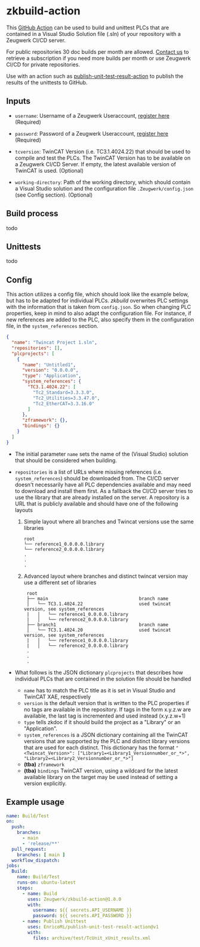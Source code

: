# zkbuild-action

This [GitHub Action](https://github.com/features/actions) can be used to build and unittest PLCs that are contained in a Visual Studio Solution file (.sln) of your repository with a Zeugwerk CI/CD server.

For public repositories 30 doc builds per month are allowed. [Contact us](mailto:info@zeugwerk.at) to retrieve a subscription if you need more builds per month or use Zeugwerk CI/CD for private repositories.

Use with an action such as [publish-unit-test-result-action](https://github.com/EnricoMi/publish-unit-test-result-action) to publish the results of the unittests to GitHub.

## Inputs

* `username`: Username of a Zeugwerk Useraccount, [register here](https://zeugwerk.at/) (Required)

* `password`: Password of a Zeugwerk Useraccount, [register here](https://zeugwerk.at/) (Required)

* `tcversion`: TwinCAT Version (i.e. TC3.1.4024.22) that should be used to compile and test the PLCs. The TwinCAT Version has to be available on a Zeugwerk CI/CD Server. If empty, the latest available version of TwinCAT is used. (Optional)

* `working-directory`: Path of the working directory, which should contain a Visual Studio solution and the configuration file `.Zeugwerk/config.json` (see Config section). (Optional)

## Build process

todo

## Unittests

todo

## Config

This action utilizes a config file, which should look like the example below, but has to be adapted for individual PLCs. *zkbuild* overwrites PLC settings with the information
that is taken from `config.json`. So when changing PLC properties, keep in mind to also adapt the configuration file. For instance, if new references are added to the PLC, also specify them in the configuration file, in the `system_references` section.

```json
{
  "name": "Twincat Project 1.sln",
  "repositories": [],
  "plcprojects": [
    {
      "name": "Untitled1",
      "version": "0.0.0.0",
      "type": "Application",
      "system_references": {
        "TC3.1.4024.22": [
          "Tc2_Standard=3.3.3.0",
          "Tc2_Utilities=3.3.47.0",
          "Tc2_EtherCAT=3.3.16.0"
        ]
      },
      "zframework": {},
      "bindings": {}
    }
  ]
}
```

* The initial parameter `name` sets the name of the (Visual Studio) solution that should be considered when building.
* `repositories` is a list of URLs where missing references (i.e. `system_references`) should be downloaded from. The CI/CD server doesn't necessarily have all PLC dependencies available and may need to download and install them first. As a fallback the CI/CD server tries to use the library that are already installed on the server.
  A repository is a URL that is publicly available and should have one of the following layouts
  1. Simple layout where all branches and Twincat versions use the same libraries
      ``` 
      root
      └── reference1_0.0.0.0.library
      └── reference2_0.0.0.0.library
      .
      .
      .
      ```  
  2. Advanced layout where branches and distinct twincat version may use a different set of libraries
     ```
      root
      ├── main                                  branch name
      │   └── TC3.1.4024.22                     used twincat version, see system_references
      |   │   └── reference1_0.0.0.0.library
      |   │   └── reference2_0.0.0.0.library
      ├── branch1                               branch name
      │   └── TC3.1.4024.20                     used twincat version, see system_references
      |   │   └── reference1_0.0.0.0.library
      |   │   └── reference2_0.0.0.0.library
      .
      .
      .
      ```


* What follows is the JSON dictionary `plcprojects` that describes how individual PLCs that are contained in the solution file should be handled
  * `name` has to match the PLC title as it is set in Visual Studio and TwinCAT XAE, respectively
  * `version` is the default version that is written to the PLC properties if no tags are available in the repository. If tags in the form x.y.z.w are available,
    the last tag is incremented and used instead (x.y.z.w+1)
  * `type` tells zkdoc if it should build the project as a "Library" or an "Application".
  * `system_references` is a JSON dictionary containing all the TwinCAT versions that are supported by the PLC and distinct library versions that are used for each distinct.
     This dictionary has the format `"<Twincat_Version>": ["Library1=<Library1_Versionnumber_or_*>", "Library2=<Library2_Versionnumber_or_*>"]`
  * **(tba)** `zframework`
  * **(tba)** `bindings`
TwinCAT version, using a wildcard for the latest available library on the target may be used instead of setting a version explicitly.


## Example usage

```yaml
name: Build/Test
on:
  push:
    branches:
      - main
      - 'release/**'
  pull_request:
    branches: [ main ]
  workflow_dispatch:
jobs:
  Build:
    name: Build/Test
    runs-on: ubuntu-latest
    steps:
      - name: Build
        uses: Zeugwerk/zkbuild-action@1.0.0
        with:
          username: ${{ secrets.API_USERNAME }}
          password: ${{ secrets.API_PASSWORD }}
      - name: Publish Unittest
        uses: EnricoMi/publish-unit-test-result-action@v1
        with:
          files: archive/test/TcUnit_xUnit_results.xml
```
